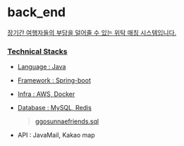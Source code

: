 # back_end <a href="https://codecov.io/gh/tarun-dsm/back_end">
 장기간 여행자들의 부담을 덜어줄 수 있는 위탁 매칭 시스템입니다.

### Technical Stacks

+ Language : Java

+ Framework : Spring-boot

+ Infra : AWS, Docker

+ Database : MySQL, Redis

  > [ggosunnaefriends.sql](https://github.com/tarun-dsm/back_end/blob/main/ggosunnaefriends.sql)

+ API : JavaMail, Kakao map

